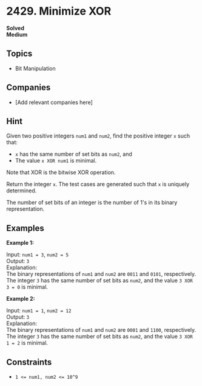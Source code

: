 # 2429. Minimize XOR

**Solved**  
**Medium**

## Topics
- Bit Manipulation

## Companies
- [Add relevant companies here]

## Hint
Given two positive integers `num1` and `num2`, find the positive integer `x` such that:

- `x` has the same number of set bits as `num2`, and
- The value `x XOR num1` is minimal.

Note that XOR is the bitwise XOR operation.

Return the integer `x`. The test cases are generated such that `x` is uniquely determined.

The number of set bits of an integer is the number of 1's in its binary representation.

## Examples

**Example 1:**

Input: `num1 = 3`, `num2 = 5`  
Output: `3`  
Explanation:  
The binary representations of `num1` and `num2` are `0011` and `0101`, respectively.  
The integer `3` has the same number of set bits as `num2`, and the value `3 XOR 3 = 0` is minimal.

**Example 2:**

Input: `num1 = 1`, `num2 = 12`  
Output: `3`  
Explanation:  
The binary representations of `num1` and `num2` are `0001` and `1100`, respectively.  
The integer `3` has the same number of set bits as `num2`, and the value `3 XOR 1 = 2` is minimal.

## Constraints

- `1 <= num1, num2 <= 10^9`